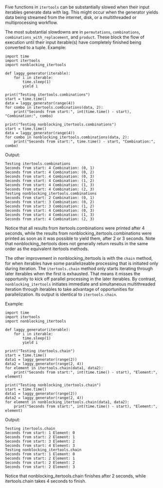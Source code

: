 Five functions in `itertools` can be substantially slowed when their input iterables generate data with lag. This might occur when the generator yields data being streamed from the internet, disk, or a multithreaded or multiprocessing workflow.

The most substantial slowdowns are in `permutations`, `combinations`, `combinations_with_replacement`, and `product`. These block the flow of execution until their input iterable(s) have completely finished being converted to a tuple. Example:

```
import time
import itertools
import nonblocking_itertools

def laggy_generator(iterable):
    for i in iterable:
        time.sleep(1)
        yield i

print("Testing itertools.combinations")
start = time.time()
data = laggy_generator(range(4))
for combo in itertools.combinations(data, 2):
    print("Seconds from start:", int(time.time() - start), "Combination:", combo)

print("Testing nonblocking_itertools.combinations")
start = time.time()
data = laggy_generator(range(4))
for combo in nonblocking_itertools.combinations(data, 2):
    print("Seconds from start:", time.time() - start, "Combination:", combo)
```

Output:

```
Testing itertools.combinations
Seconds from start: 4 Combination: (0, 1)
Seconds from start: 4 Combination: (0, 2)
Seconds from start: 4 Combination: (0, 3)
Seconds from start: 4 Combination: (1, 2)
Seconds from start: 4 Combination: (1, 3)
Seconds from start: 4 Combination: (2, 3)
Testing nonblocking_itertools.combinations
Seconds from start: 2 Combination: (0, 1)
Seconds from start: 3 Combination: (0, 2)
Seconds from start: 3 Combination: (1, 2)
Seconds from start: 4 Combination: (0, 3)
Seconds from start: 4 Combination: (1, 3)
Seconds from start: 4 Combination: (2, 3)
```

Notice that all results from itertools.combinations were printed after 4 seconds, while the results from nonblocking_itertools.combinations were printed as soon as it was possible to yield them, after 2 or 3 seconds. Note that nonblocking_itertools does not generally return results in the same order as the equivalent itertools methods.

The other improvement in nonblocking_itertools is with the `chain` method, for when iterables have some parallelizeable processing that is initiated only during iteration. The `itertools.chain` method only starts iterating through later iterables when the first is exhausted. That means it misses the opportunity to kick off parallel processing in the later iterables. By contrast, `nonblocking_itertools` initiates immediate and simultaneous multithreaded iteration through iterables to take advantage of opportunities for parallelization. Its output is identical to `itertools.chain`.

Example:

```
import time
import itertools
import nonblocking_itertools

def laggy_generator(iterable):
    for i in iterable:
        time.sleep(1)
        yield i

print("Testing itertools.chain")
start = time.time()
data1 = laggy_generator(range(2))
data2 = laggy_generator(range(2, 4))
for element in itertools.chain(data1, data2):
    print("Seconds from start:", int(time.time() - start), "Element:", element)

print("Testing nonblocking_itertools.chain")
start = time.time()
data1 = laggy_generator(range(2))
data2 = laggy_generator(range(2, 4))
for element in nonblocking_itertools.chain(data1, data2):
    print("Seconds from start:", int(time.time() - start), "Element:", element)
```

Output:

```
Testing itertools.chain
Seconds from start: 1 Element: 0
Seconds from start: 2 Element: 1
Seconds from start: 3 Element: 2
Seconds from start: 4 Element: 3
Testing nonblocking_itertools.chain
Seconds from start: 1 Element: 0
Seconds from start: 2 Element: 1
Seconds from start: 2 Element: 2
Seconds from start: 2 Element: 3
```

Notice that nonblocking_itertools.chain finishes after 2 seconds, while itertools.chain takes 4 seconds to finish.